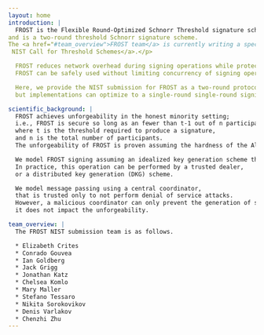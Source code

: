 ```yaml
---
layout: home
introduction: |
  FROST is the Flexible Round-Optimized Schnorr Threshold signature scheme,
and is a two-round threshold Schnorr signature scheme.
The <a href="#team_overview">FROST team</a> is currently writing a specification for FROST for the <a href="https://csrc.nist.gov/projects/threshold-cryptography" target="_blank">
 NIST Call for Threshold Schemes</a>.</p>

  FROST reduces network overhead during signing operations while protecting against forgery attacks applicable to prior similar threshold and multisignature constructions.
  FROST can be safely used without limiting concurrency of signing operations yet allows for true threshold signing, as only a threshold number of participants are required for signing operations.

  Here, we provide the NIST submission for FROST as a two-round protocol,
  but implementations can optimize to a single-round single-round signing protocol as the first round can be performed as a batched pre-processing stage.

scientific_background: |
  FROST achieves unforgeability in the honest minority setting;
  i.e., FROST is secure so long as an fewer than t-1 out of n participants are malicious,
  where t is the threshold required to produce a signature,
  and n is the total number of participants.
  The unforgeability of FROST is proven assuming the hardness of the Algebraic One-More Discrete Logarithm Assumption (AOMDL) in the Random Oracle Model (ROM).

  We model FROST signing assuming an idealized key generation scheme that produces a public key and n Shamir secret shares of the secret key.
  In practice, this operation can be performed by a trusted dealer,
  or a distributed key generation (DKG) scheme.

  We model message passing using a central coordinator,
  that is trusted only to not perform denial of service attacks.
  However, a malicious coordinator can only prevent the generation of signatures;
  it does not impact the unforgeability.

team_overview: |
  The FROST NIST submission team is as follows.

  * Elizabeth Crites
  * Conrado Gouvea
  * Ian Goldberg
  * Jack Grigg
  * Jonathan Katz
  * Chelsea Komlo
  * Mary Maller
  * Stefano Tessaro
  * Nikita Sorokovikov
  * Denis Varlakov
  * Chenzhi Zhu
---
```


